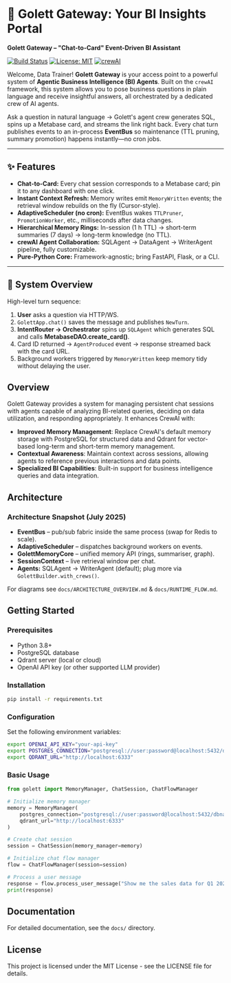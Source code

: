 # 🗿 Golett Gateway: Your BI Insights Portal

**Golett Gateway – "Chat-to-Card" Event-Driven BI Assistant**

[![Build Status](https://img.shields.io/badge/build-passing-brightgreen)](https://example.com/build) [![License: MIT](https://img.shields.io/badge/License-MIT-yellow.svg)](https://opensource.org/licenses/MIT) [![crewAI](https://img.shields.io/badge/powered_by-crewAI-blue)](https://github.com/joaomdmoura/crewAI)

Welcome, Data Trainer! **Golett Gateway** is your access point to a powerful system of **Agentic Business Intelligence (BI) Agents**. Built on the `crewAI` framework, this system allows you to pose business questions in plain language and receive insightful answers, all orchestrated by a dedicated crew of AI agents.

Ask a question in natural language → Golett's agent crew generates SQL, spins up a Metabase card, and streams the link right back. Every chat turn publishes events to an in-process **EventBus** so maintenance (TTL pruning, summary promotion) happens instantly—no cron jobs.

---

## ✨ Features

* **Chat-to-Card:** Every chat session corresponds to a Metabase card; pin it to any dashboard with one click.
* **Instant Context Refresh:** Memory writes emit `MemoryWritten` events; the retrieval window rebuilds on the fly (Cursor-style).
* **AdaptiveScheduler (no cron):** EventBus wakes `TTLPruner`, `PromotionWorker`, etc., milliseconds after data changes.
* **Hierarchical Memory Rings:** In-session (1 h TTL) → short-term summaries (7 days) → long-term knowledge (no TTL).
* **crewAI Agent Collaboration:** SQLAgent → DataAgent → WriterAgent pipeline, fully customizable.
* **Pure-Python Core:** Framework-agnostic; bring FastAPI, Flask, or a CLI.

---

## 🧱 System Overview

High-level turn sequence:

1. **User** asks a question via HTTP/WS.
2. `GolettApp.chat()` saves the message and publishes `NewTurn`.
3. **IntentRouter → Orchestrator** spins up `SQLAgent` which generates SQL and calls **MetabaseDAO.create_card()**.
4. Card ID returned → `AgentProduced` event → response streamed back with the card URL.
5. Background workers triggered by `MemoryWritten` keep memory tidy without delaying the user.

## Overview

Golett Gateway provides a system for managing persistent chat sessions with agents capable of analyzing BI-related queries, deciding on data utilization, and responding appropriately. It enhances CrewAI with:

- **Improved Memory Management**: Replace CrewAI's default memory storage with PostgreSQL for structured data and Qdrant for vector-based long-term and short-term memory management.
- **Contextual Awareness**: Maintain context across sessions, allowing agents to reference previous interactions and data points.
- **Specialized BI Capabilities**: Built-in support for business intelligence queries and data integration.

## Architecture

### Architecture Snapshot (July 2025)

* **EventBus** – pub/sub fabric inside the same process (swap for Redis to scale).  
* **AdaptiveScheduler** – dispatches background workers on events.  
* **GolettMemoryCore** – unified memory API (rings, summariser, graph).  
* **SessionContext** – live retrieval window per chat.  
* **Agents:** SQLAgent → WriterAgent (default); plug more via `GolettBuilder.with_crews()`.

For diagrams see `docs/ARCHITECTURE_OVERVIEW.md` & `docs/RUNTIME_FLOW.md`.

## Getting Started

### Prerequisites

- Python 3.8+
- PostgreSQL database
- Qdrant server (local or cloud)
- OpenAI API key (or other supported LLM provider)

### Installation

```bash
pip install -r requirements.txt
```

### Configuration

Set the following environment variables:

```bash
export OPENAI_API_KEY="your-api-key"
export POSTGRES_CONNECTION="postgresql://user:password@localhost:5432/dbname"
export QDRANT_URL="http://localhost:6333"
```

### Basic Usage

```python
from golett import MemoryManager, ChatSession, ChatFlowManager

# Initialize memory manager
memory = MemoryManager(
    postgres_connection="postgresql://user:password@localhost:5432/dbname",
    qdrant_url="http://localhost:6333"
)

# Create chat session
session = ChatSession(memory_manager=memory)

# Initialize chat flow manager
flow = ChatFlowManager(session=session)

# Process a user message
response = flow.process_user_message("Show me the sales data for Q1 2023")
print(response)
```

## Documentation

For detailed documentation, see the `docs/` directory.

## License

This project is licensed under the MIT License - see the LICENSE file for details.
